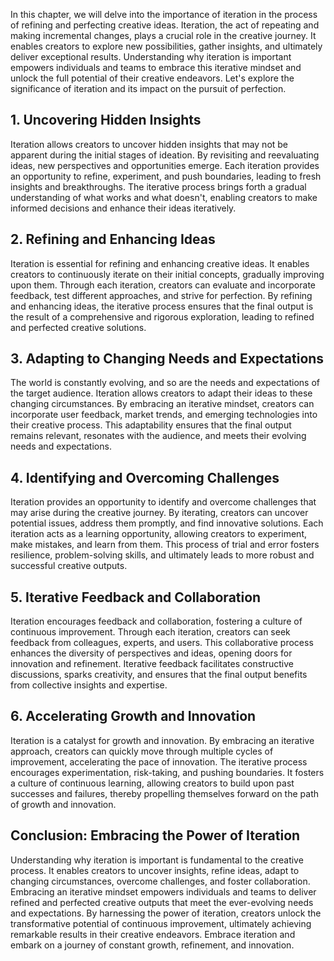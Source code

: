
In this chapter, we will delve into the importance of iteration in the process of refining and perfecting creative ideas. Iteration, the act of repeating and making incremental changes, plays a crucial role in the creative journey. It enables creators to explore new possibilities, gather insights, and ultimately deliver exceptional results. Understanding why iteration is important empowers individuals and teams to embrace this iterative mindset and unlock the full potential of their creative endeavors. Let's explore the significance of iteration and its impact on the pursuit of perfection.

1\. **Uncovering Hidden Insights**
---------------------------------

Iteration allows creators to uncover hidden insights that may not be apparent during the initial stages of ideation. By revisiting and reevaluating ideas, new perspectives and opportunities emerge. Each iteration provides an opportunity to refine, experiment, and push boundaries, leading to fresh insights and breakthroughs. The iterative process brings forth a gradual understanding of what works and what doesn't, enabling creators to make informed decisions and enhance their ideas iteratively.

2\. **Refining and Enhancing Ideas**
-----------------------------------

Iteration is essential for refining and enhancing creative ideas. It enables creators to continuously iterate on their initial concepts, gradually improving upon them. Through each iteration, creators can evaluate and incorporate feedback, test different approaches, and strive for perfection. By refining and enhancing ideas, the iterative process ensures that the final output is the result of a comprehensive and rigorous exploration, leading to refined and perfected creative solutions.

3\. **Adapting to Changing Needs and Expectations**
--------------------------------------------------

The world is constantly evolving, and so are the needs and expectations of the target audience. Iteration allows creators to adapt their ideas to these changing circumstances. By embracing an iterative mindset, creators can incorporate user feedback, market trends, and emerging technologies into their creative process. This adaptability ensures that the final output remains relevant, resonates with the audience, and meets their evolving needs and expectations.

4\. **Identifying and Overcoming Challenges**
--------------------------------------------

Iteration provides an opportunity to identify and overcome challenges that may arise during the creative journey. By iterating, creators can uncover potential issues, address them promptly, and find innovative solutions. Each iteration acts as a learning opportunity, allowing creators to experiment, make mistakes, and learn from them. This process of trial and error fosters resilience, problem-solving skills, and ultimately leads to more robust and successful creative outputs.

5\. **Iterative Feedback and Collaboration**
-------------------------------------------

Iteration encourages feedback and collaboration, fostering a culture of continuous improvement. Through each iteration, creators can seek feedback from colleagues, experts, and users. This collaborative process enhances the diversity of perspectives and ideas, opening doors for innovation and refinement. Iterative feedback facilitates constructive discussions, sparks creativity, and ensures that the final output benefits from collective insights and expertise.

6\. **Accelerating Growth and Innovation**
-----------------------------------------

Iteration is a catalyst for growth and innovation. By embracing an iterative approach, creators can quickly move through multiple cycles of improvement, accelerating the pace of innovation. The iterative process encourages experimentation, risk-taking, and pushing boundaries. It fosters a culture of continuous learning, allowing creators to build upon past successes and failures, thereby propelling themselves forward on the path of growth and innovation.

Conclusion: Embracing the Power of Iteration
--------------------------------------------

Understanding why iteration is important is fundamental to the creative process. It enables creators to uncover insights, refine ideas, adapt to changing circumstances, overcome challenges, and foster collaboration. Embracing an iterative mindset empowers individuals and teams to deliver refined and perfected creative outputs that meet the ever-evolving needs and expectations. By harnessing the power of iteration, creators unlock the transformative potential of continuous improvement, ultimately achieving remarkable results in their creative endeavors. Embrace iteration and embark on a journey of constant growth, refinement, and innovation.
